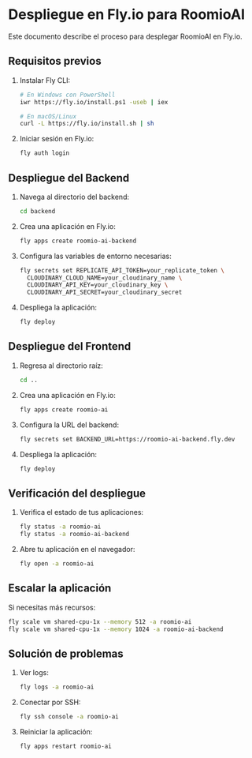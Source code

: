 # Despliegue en Fly.io para RoomioAI

Este documento describe el proceso para desplegar RoomioAI en Fly.io.

## Requisitos previos

1. Instalar Fly CLI:
   ```bash
   # En Windows con PowerShell
   iwr https://fly.io/install.ps1 -useb | iex
   
   # En macOS/Linux
   curl -L https://fly.io/install.sh | sh
   ```

2. Iniciar sesión en Fly.io:
   ```bash
   fly auth login
   ```

## Despliegue del Backend

1. Navega al directorio del backend:
   ```bash
   cd backend
   ```

2. Crea una aplicación en Fly.io:
   ```bash
   fly apps create roomio-ai-backend
   ```

3. Configura las variables de entorno necesarias:
   ```bash
   fly secrets set REPLICATE_API_TOKEN=your_replicate_token \
     CLOUDINARY_CLOUD_NAME=your_cloudinary_name \
     CLOUDINARY_API_KEY=your_cloudinary_key \
     CLOUDINARY_API_SECRET=your_cloudinary_secret
   ```

4. Despliega la aplicación:
   ```bash
   fly deploy
   ```

## Despliegue del Frontend

1. Regresa al directorio raíz:
   ```bash
   cd ..
   ```

2. Crea una aplicación en Fly.io:
   ```bash
   fly apps create roomio-ai
   ```

3. Configura la URL del backend:
   ```bash
   fly secrets set BACKEND_URL=https://roomio-ai-backend.fly.dev
   ```

4. Despliega la aplicación:
   ```bash
   fly deploy
   ```

## Verificación del despliegue

1. Verifica el estado de tus aplicaciones:
   ```bash
   fly status -a roomio-ai
   fly status -a roomio-ai-backend
   ```

2. Abre tu aplicación en el navegador:
   ```bash
   fly open -a roomio-ai
   ```

## Escalar la aplicación

Si necesitas más recursos:

```bash
fly scale vm shared-cpu-1x --memory 512 -a roomio-ai
fly scale vm shared-cpu-1x --memory 1024 -a roomio-ai-backend
```

## Solución de problemas

1. Ver logs:
   ```bash
   fly logs -a roomio-ai
   ```

2. Conectar por SSH:
   ```bash
   fly ssh console -a roomio-ai
   ```

3. Reiniciar la aplicación:
   ```bash
   fly apps restart roomio-ai
   ``` 